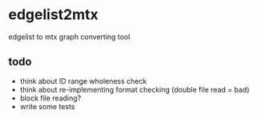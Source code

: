 # edgelist2mtx

edgelist to mtx graph converting tool

## todo

* think about ID range wholeness check
* think about re-implementing format checking (double file read = bad)
* block file reading?
* write some tests
